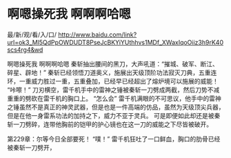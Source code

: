 # 啊嗯操死我 啊啊啊哈嗯

最/新/观/看/入/口/ http://www.baidu.com/link?url=ok3_Ml5QdPpOWDUDT8PseJcBKYiYUthhvs1MDf_XWaxIqoOiiz3h9rK40scs4rg4&wd


啊嗯操死我 啊啊啊哈嗯
秦斩抽出腰间的黑刀，大声吼道：“摧城、破军、断江、碎星、辟地！”
    秦斩已经领悟刀道奥义，施展出天级顶阶功法寂灭刀典，五重连环，一重威力胜过一重，五重叠加，已经早已经超出了熔炉境可以施展的威能！
    “咔嚓！”
    刀刃横空，雷千机手中的雷神之锤被秦斩一刀劈成两截，然后刀势不减重重的劈砍在雷千机的胸口上。
    “怎么会”
    雷千机满眼的不可思议，他手中的雷神之锤虽然不是真正的神灵武器，但是也是一件高端的仿品，虽然为天级顶尖兵器，但是在他一身雷系功法的加持之下，威力不亚于灵兵。
    可是即便如此却还是被秦斩一刀劈碎，连带他胸前的铠甲的护心镜也在这一刀的威能之下尽皆被破开。

第229章：尔等今日全部要死！
    “噗！”
    雷千机狂吐了一口鲜血，胸口的肋骨已经被秦斩一刀劈开，

